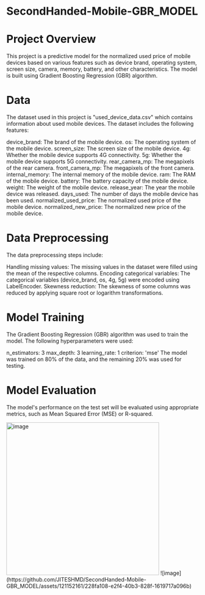# SecondHanded-Mobile-GBR_MODEL

# Project Overview
This project is a predictive model for the normalized used price of mobile devices based on various features such as device brand, operating system, screen size, camera, memory, battery, and other characteristics. The model is built using Gradient Boosting Regression (GBR) algorithm.

# Data
The dataset used in this project is "used_device_data.csv" which contains information about used mobile devices. The dataset includes the following features:

device_brand: The brand of the mobile device.
os: The operating system of the mobile device.
screen_size: The screen size of the mobile device.
4g: Whether the mobile device supports 4G connectivity.
5g: Whether the mobile device supports 5G connectivity.
rear_camera_mp: The megapixels of the rear camera.
front_camera_mp: The megapixels of the front camera.
internal_memory: The internal memory of the mobile device.
ram: The RAM of the mobile device.
battery: The battery capacity of the mobile device.
weight: The weight of the mobile device.
release_year: The year the mobile device was released.
days_used: The number of days the mobile device has been used.
normalized_used_price: The normalized used price of the mobile device.
normalized_new_price: The normalized new price of the mobile device.

# Data Preprocessing
The data preprocessing steps include:

Handling missing values: The missing values in the dataset were filled using the mean of the respective columns.
Encoding categorical variables: The categorical variables (device_brand, os, 4g, 5g) were encoded using LabelEncoder.
Skewness reduction: The skewness of some columns was reduced by applying square root or logarithm transformations.

# Model Training
The Gradient Boosting Regression (GBR) algorithm was used to train the model. The following hyperparameters were used:

n_estimators: 3
max_depth: 3
learning_rate: 1
criterion: 'mse'
The model was trained on 80% of the data, and the remaining 20% was used for testing.

# Model Evaluation
The model's performance on the test set will be evaluated using appropriate metrics, such as Mean Squared Error (MSE) or R-squared.


<img alt="image" width="400" src="https://www.kaggleusercontent.com/kf/116957315/eyJhbGciOiJkaXIiLCJlbmMiOiJBMTI4Q0JDLUhTMjU2In0..WK2f_OxgNCljUZHyKoJl4Q.TOG0mJhMQYMT18m_6GJ4y2p4-PrXsltz8yKRHNGBRVbIFFDo6vq9O0KVTErKBe0AdTnvP7LeWpod6i3j_v5_-yLLUvGnodT2nEI3MNC434N_-bVlOa02_vUlqBnJVbAADLcm2zuPBfBL45Y5-oEZHtPmmDcDVrZ0sOc7TfGi3o6kAoefZSX65c4pM8PdzUaKtv8SojHbJ1PSgJF3EKn7_Dyi707Slfce5-toIdVVx4P1eE4UvaGScpwZcbrOh9MBTAy8NttXqoc0lrRZY9su20jt-0ooz8I3ZNmw-RqlZWmqIVBocZTte6nXkQLKvsuR4e1Hzd6x1Bs9aoFlTAM0P8MNbUfy7FFgVz7EtzxM8nNKyLoKvR3a21LDNnCIgXnQlb6CwnuRVueU3x8sOuvCOTGPG8DmSjczU4ro8FAvQKXIjcfb3vRWwgbHLRQIACcTtEHGe8OidNpdSbTvQxUuzhDnC3NkMfdRN9IkrVEQzIGckhe2Pz9DH0Y-0pxTasxvKD6Tdqg6QXEo7rhQk-4-lHEnKBcrAk9Z5wkAtqe9vHV2QUqn-7UxMLAhCHiv4jk_Tatoml_dWYZTrvDYr1cReY-i2_S2PxBIDqxetSH-k2kBONvzDHxITjEvaFo-h4vj_0sn-gY2ikVOI0-EQRZxcg.kQhq_tndwocelMYXZsRofA/__results___files/__results___24_1.png" >
![image](https://github.com/JITESHMD/SecondHanded-Mobile-GBR_MODEL/assets/121152161/228fa108-e2f4-40b3-828f-1619717a096b)
